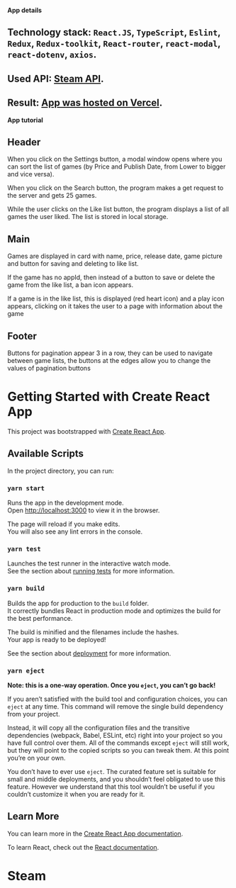 **App details**

## Technology stack: `React.JS`, `TypeScript`, `Eslint`, `Redux`, `Redux-toolkit`, `React-router`, `react-modal`, `react-dotenv`, `axios`.

## Used API: [Steam API](https://rapidapi.com/psimavel/api/steam2/).

## Result: [App was hosted on Vercel](https://steam-web-example-km2b4szq9-stu-griffin.vercel.app/).


**App tutorial**

## Header

When you click on the Settings button, a modal window opens where you can sort the list of games (by Price and Publish Date, from Lower to bigger and vice versa).

When you click on the Search button, the program makes a get request to the server and gets 25 games.

While the user clicks on the Like list button, the program displays a list of all games the user liked. The list is stored in local storage.


## Main

Games are displayed in card with name, price, release date, game picture and button for saving and deleting to like list.

If the game has no appId, then instead of a button to save or delete the game from the like list, a ban icon appears.

If a game is in the like list, this is displayed (red heart icon) and a play icon appears, clicking on it takes the user to a page with information about the game


## Footer 

Buttons for pagination appear 3 in a row, they can be used to navigate between game lists, the buttons at the edges allow you to change the values of pagination buttons























# Getting Started with Create React App

This project was bootstrapped with [Create React App](https://github.com/facebook/create-react-app).

## Available Scripts

In the project directory, you can run:

### `yarn start`

Runs the app in the development mode.\
Open [http://localhost:3000](http://localhost:3000) to view it in the browser.

The page will reload if you make edits.\
You will also see any lint errors in the console.

### `yarn test`

Launches the test runner in the interactive watch mode.\
See the section about [running tests](https://facebook.github.io/create-react-app/docs/running-tests) for more information.

### `yarn build`

Builds the app for production to the `build` folder.\
It correctly bundles React in production mode and optimizes the build for the best performance.

The build is minified and the filenames include the hashes.\
Your app is ready to be deployed!

See the section about [deployment](https://facebook.github.io/create-react-app/docs/deployment) for more information.

### `yarn eject`

**Note: this is a one-way operation. Once you `eject`, you can’t go back!**

If you aren’t satisfied with the build tool and configuration choices, you can `eject` at any time. This command will remove the single build dependency from your project.

Instead, it will copy all the configuration files and the transitive dependencies (webpack, Babel, ESLint, etc) right into your project so you have full control over them. All of the commands except `eject` will still work, but they will point to the copied scripts so you can tweak them. At this point you’re on your own.

You don’t have to ever use `eject`. The curated feature set is suitable for small and middle deployments, and you shouldn’t feel obligated to use this feature. However we understand that this tool wouldn’t be useful if you couldn’t customize it when you are ready for it.

## Learn More

You can learn more in the [Create React App documentation](https://facebook.github.io/create-react-app/docs/getting-started).

To learn React, check out the [React documentation](https://reactjs.org/).
# Steam
